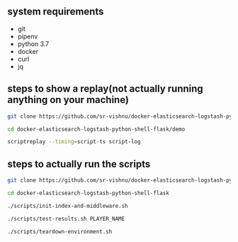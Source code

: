 ## system requirements
* git
* pipenv
* python 3.7
* docker
* curl
* jq

## steps to show a replay(not actually running anything on your machine)
```bash
git clone https://github.com/sr-vishnu/docker-elasticsearch-logstash-python-shell-flask.git

cd docker-elasticsearch-logstash-python-shell-flask/demo

scriptreplay --timing=script-ts script-log
```

## steps to actually run the scripts
```bash
git clone https://github.com/sr-vishnu/docker-elasticsearch-logstash-python-shell-flask.git

cd docker-elasticsearch-logstash-python-shell-flask

./scripts/init-index-and-middleware.sh

./scripts/test-results.sh PLAYER_NAME

./scripts/teardown-environment.sh
```
